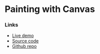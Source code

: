 # Painting with Canvas

### Links

+ [Live demo](https://js-drawing-app--rjlevy.repl.co/)
+ [Source code](https://repl.it/@rjlevy/js-drawing-app)
+ [Github repo](https://github.com/rolandjlevy/js-drawing-app)